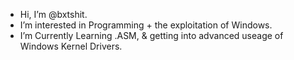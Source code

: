 -  Hi, I’m @bxtshit.
-  I’m interested in Programming + the exploitation of Windows.
-  I’m Currently Learning .ASM, & getting into advanced useage of Windows Kernel Drivers.
